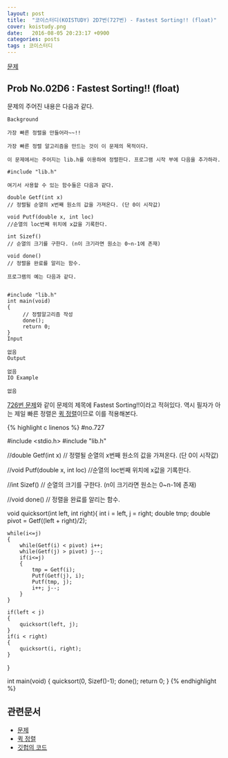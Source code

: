 ```yaml
---
layout: post
title:  "코이스터디(KOISTUDY) 2D7번(727번) - Fastest Sorting!! (float)"
cover: koistudy.png
date:   2016-08-05 20:23:17 +0900
categories: posts
tags : 코이스터디
---
```


[문제](http://koistudy.net/?mid=prob_page&NO=727)

## Prob No.02D6 : Fastest Sorting!! (float)

문제의 주어진 내용은 다음과 같다.

    Background

    가장 빠른 정렬을 만들어라~~!!

    가장 빠른 정렬 알고리즘을 만드는 것이 이 문제의 목적이다.

    이 문제에서는 주어지는 lib.h를 이용하여 정렬한다. 프로그램 시작 부에 다음을 추가하라.

    #include "lib.h"

    여기서 사용할 수 있는 함수들은 다음과 같다.

    double Getf(int x)
    // 정렬될 순열의 x번째 원소의 값을 가져온다. (단 0이 시작값)

    void Putf(double x, int loc)
    //순열의 loc번째 위치에 x값을 기록한다.

    int Sizef()
    // 순열의 크기를 구한다. (n이 크기라면 원소는 0~n-1에 존재)

    void done()
    // 정렬을 완료를 알리는 함수.

    프로그램의 예는 다음과 같다.


    #include "lib.h"
    int main(void)
    {
         // 정렬알고리즘 작성
         done();
         return 0;
    }
    Input

    없음
    Output

    없음
    IO Example

    없음

[726번 문제](https://nugisquare.github.io/posts/2016/08/05/koi-726.html)와 같이 문제의 제목에 Fastest Sorting!!이라고 적혀있다. 역시 필자가 아는 제일 빠른 정렬은 [퀵 정렬](https://ko.wikipedia.org/wiki/%ED%80%B5_%EC%A0%95%EB%A0%AC)이므로 이를 적용해본다.

{% highlight c linenos %}
#no.727

#include <stdio.h>
#include "lib.h"

//double Getf(int x)
// 정렬될 순열의 x번째 원소의 값을 가져온다. (단 0이 시작값)

//void Putf(double x, int loc)
//순열의 loc번째 위치에 x값을 기록한다.

//int Sizef()
// 순열의 크기를 구한다. (n이 크기라면 원소는 0~n-1에 존재)

//void done()
// 정렬을 완료를 알리는 함수.

void quicksort(int left, int right){
	int i = left, j = right;
	double tmp;
	double pivot = Getf((left + right)/2);

	while(i<=j)
	{
		while(Getf(i) < pivot) i++;
		while(Getf(j) > pivot) j--;
		if(i<=j)
		{
			tmp = Getf(i);
			Putf(Getf(j), i);
			Putf(tmp, j);
			i++; j--;
		}
	}

	if(left < j)
	{
		quicksort(left, j);
	}
	if(i < right)
	{
		quicksort(i, right);
	}
}

int main(void)
{
	quicksort(0, Sizef()-1);
	done();
	return 0;
}
{% endhighlight %}

## 관련문서

- [문제](http://koistudy.net/?mid=prob_page&NO=727)
- [퀵 정렬](https://ko.wikipedia.org/wiki/%ED%80%B5_%EC%A0%95%EB%A0%AC)
- [깃헙의 코드](https://github.com/NugiSquare/C_Study/blob/master/koistudy/no727.c)
